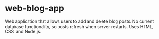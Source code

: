 # web-blog-app
Web application that allows users to add and delete blog posts. No current database functionality, so posts refresh when server restarts. Uses HTML, CSS, and Node.js.
